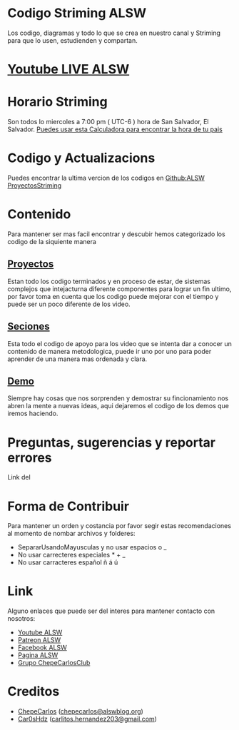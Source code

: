 # Codigo Striming ALSW

Los codigo, diagramas y todo lo que se crea en nuestro canal y Striming para que lo usen, estudienden y compartan.

# [Youtube LIVE ALSW](https://www.youtube.com/c/AlswNet/live)

# Horario Striming 

Son todos lo miercoles a 7:00 pm ( UTC-6 ) hora de San Salvador, El Salvador. 
[Puedes usar esta Calculadora para encontrar la hora de tu pais](http://www.gestioip.net/cgi-bin/time_difference_calculator.cgi)


# Codigo y Actualizacions

Puedes encontrar la ultima vercion de los codigos en [Github:ALSW ProyectosStriming](https://github.com/alswnet/ProyectoStreaming)

# Contenido

Para mantener ser mas facil encontrar y descubir hemos categorizado los codigo de la siquiente manera

## [Proyectos](https://github.com/alswnet/ProyectoStreaming/tree/master/Proyectos)

Estan todo los codigo terminados y en proceso de estar, de sistemas complejos que intejacturna diferente componentes para lograr un fin ultimo, por favor toma en cuenta que los codigo puede mejorar con el tiempo y puede ser un poco diferente de los video.

## [Seciones](https://github.com/alswnet/ProyectoStreaming/tree/master/Seciones)

Esta todo el codigo de apoyo para los video que se intenta dar a conocer un contenido de manera metodologica, puede ir uno por uno para poder aprender de una manera mas ordenada y clara.

## [Demo](https://github.com/alswnet/ProyectoStreaming/tree/master/Demos)

Siempre hay cosas que nos sorprenden y demostrar su fincionamiento nos abren la mente a nuevas ideas, aqui dejaremos el codigo de los demos que iremos haciendo.

# Preguntas, sugerencias y reportar errores

Link del 




# Forma de Contribuir

Para mantener un orden y costancia por favor segir estas recomendaciones al momento de nombar archivos y folderes:

* SepararUsandoMayusculas y no usar espacios o _
* No usar carrecteres especiales * + _ 
* No usar carracteres español ñ á ú 

# Link

Alguno enlaces que puede ser del interes para mantener contacto con nosotros:

* [Youtube ALSW](http://youtube.com/alswnet)
* [Patreon ALSW](http://patreon.com/alswnet)
* [Facebook ALSW](http://facebook.com/alswnet)
* [Pagina ALSW](http://alsw.net)
* [Grupo ChepeCarlosClub](http://www.facebook.com/groups/chepecarlosclub/)

# Creditos

* [ChepeCarlos](https://github.com/chepecarlos) (chepecarlos@alswblog.org)
* [Car0sHdz](https://github.com/carl0shdz) (carlitos.hernandez203@gmail.com)
